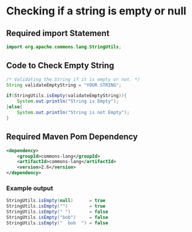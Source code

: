 # Checking if a string is empty or null


## Required import Statement
```java
import org.apache.commons.lang.StringUtils;
```

## Code to Check Empty String
```java
/* Validating the String if it is empty or not. */
String validateEmptyString = "YOUR STRING";

if(StringUtils.isEmpty(validateEmptyString)){
    System.out.println("String is Empty");
}else{
    System.out.println("String is not Empty");
}
```

## Required Maven Pom Dependency

```xml
<dependency>
    <groupId>commons-lang</groupId>
    <artifactId>commons-lang</artifactId>
    <version>2.6</version>
</dependency>
```


### Example output 
```java
StringUtils.isEmpty(null)      = true
StringUtils.isEmpty("")        = true
StringUtils.isEmpty(" ")       = false
StringUtils.isEmpty("bob")     = false
StringUtils.isEmpty("  bob  ") = false
```
